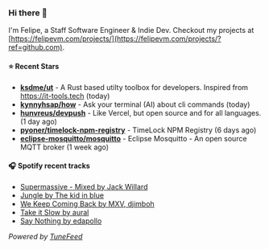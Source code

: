 ### Hi there 👋

I'm Felipe, a Staff Software Engineer & Indie Dev. Checkout my projects at [https://felipevm.com/projects/](https://felipevm.com/projects/?ref=github.com).

#### ⭐ Recent Stars
- **[ksdme/ut](https://github.com/ksdme/ut)** - A Rust based utilty toolbox for developers. Inspired from https://it-tools.tech (today)
- **[kynnyhsap/how](https://github.com/kynnyhsap/how)** - Ask your terminal (AI) about cli commands (today)
- **[hunvreus/devpush](https://github.com/hunvreus/devpush)** - Like Vercel, but open source and for all languages. (1 day ago)
- **[pyoner/timelock-npm-registry](https://github.com/pyoner/timelock-npm-registry)** - TimeLock NPM Registry (6 days ago)
- **[eclipse-mosquitto/mosquitto](https://github.com/eclipse-mosquitto/mosquitto)** - Eclipse Mosquitto - An open source MQTT broker (1 week ago)

#### 🎧 Spotify recent tracks
- [Supermassive - Mixed by Jack Willard](https://open.spotify.com/track/6sBkVR85WefGRrswch9jLz)
- [Jungle by The kid in blue](https://open.spotify.com/track/4OjdjSC3daLXsixkIU4FGM)
- [We Keep Coming Back by MXV, djimboh](https://open.spotify.com/track/5J6POzF23aYsZGyRRdfLCJ)
- [Take it Slow by aural](https://open.spotify.com/track/6MxbiSK1W3igcuuxaIMDNf)
- [Say Nothing by edapollo](https://open.spotify.com/track/4bhqoBrKQngj2kv2IPTGOE)

_Powered by [TuneFeed](https://tunefeed.app?ref=github.com)_
